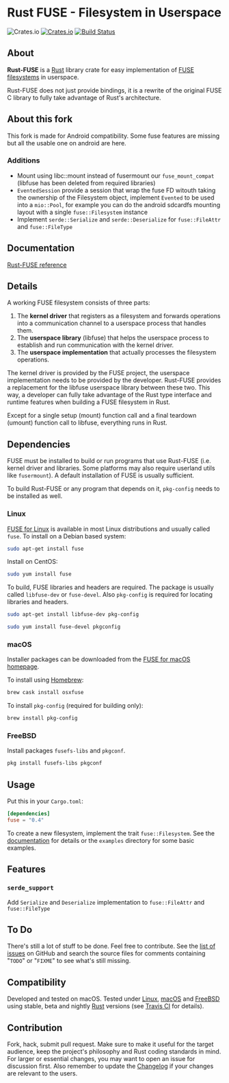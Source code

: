 # Rust FUSE - Filesystem in Userspace

![Crates.io](https://img.shields.io/crates/l/fuse)
[![Crates.io](https://img.shields.io/crates/v/fuse)](https://crates.io/crates/fuse)
[![Build Status](https://travis-ci.com/zargony/rust-fuse.svg?branch=master)](https://travis-ci.com/zargony/rust-fuse)

## About

**Rust-FUSE** is a [Rust] library crate for easy implementation of [FUSE filesystems][FUSE for Linux] in userspace.

Rust-FUSE does not just provide bindings, it is a rewrite of the original FUSE C library to fully take advantage of Rust's architecture.

## About this fork
This fork is made for Android compatibility.
Some fuse features are missing but all the usable one on android are here.

### Additions

- Mount using libc::mount instead of fusermount our `fuse_mount_compat` (libfuse has been deleted from required libraries)
- `EventedSession` provide a session that wrap the fuse FD witouth taking the ownership of the Filesystem object, implement `Evented` to be used into a `mio::Pool`, for example you can do the android sdcardfs mounting layout with a single `fuse::Filesystem` instance
- Implement `serde::Serialize` and `serde::Deserialize` for `fuse::FileAttr` and `fuse::FileType`

## Documentation

[Rust-FUSE reference][Documentation]

## Details

A working FUSE filesystem consists of three parts:

1. The **kernel driver** that registers as a filesystem and forwards operations into a communication channel to a userspace process that handles them.
1. The **userspace library** (libfuse) that helps the userspace process to establish and run communication with the kernel driver.
1. The **userspace implementation** that actually processes the filesystem operations.

The kernel driver is provided by the FUSE project, the userspace implementation needs to be provided by the developer. Rust-FUSE provides a replacement for the libfuse userspace library between these two. This way, a developer can fully take advantage of the Rust type interface and runtime features when building a FUSE filesystem in Rust.

Except for a single setup (mount) function call and a final teardown (umount) function call to libfuse, everything runs in Rust.

## Dependencies

FUSE must be installed to build or run programs that use Rust-FUSE (i.e. kernel driver and libraries. Some platforms may also require userland utils like `fusermount`). A default installation of FUSE is usually sufficient.

To build Rust-FUSE or any program that depends on it, `pkg-config` needs to be installed as well.

### Linux

[FUSE for Linux] is available in most Linux distributions and usually called `fuse`. To install on a Debian based system:

```sh
sudo apt-get install fuse
```

Install on CentOS:

```sh
sudo yum install fuse
```

To build, FUSE libraries and headers are required. The package is usually called `libfuse-dev` or `fuse-devel`. Also `pkg-config` is required for locating libraries and headers.

```sh
sudo apt-get install libfuse-dev pkg-config
```

```sh
sudo yum install fuse-devel pkgconfig
```

### macOS

Installer packages can be downloaded from the [FUSE for macOS homepage][FUSE for macOS].

To install using [Homebrew]:

```sh
brew cask install osxfuse
```

To install `pkg-config` (required for building only):

```sh
brew install pkg-config
```

### FreeBSD

Install packages `fusefs-libs` and `pkgconf`.

```sh
pkg install fusefs-libs pkgconf
```

## Usage

Put this in your `Cargo.toml`:

```toml
[dependencies]
fuse = "0.4"
```

To create a new filesystem, implement the trait `fuse::Filesystem`. See the [documentation] for details or the `examples` directory for some basic examples.

## Features

### `serde_support`
Add `Serialize` and `Deserialize` implementation to `fuse::FileAttr` and `fuse::FileType`

## To Do

There's still a lot of stuff to be done. Feel free to contribute. See the [list of issues][issues] on GitHub and search the source files for comments containing "`TODO`" or "`FIXME`" to see what's still missing.

## Compatibility

Developed and tested on macOS. Tested under [Linux][FUSE for Linux], [macOS][FUSE for macOS] and [FreeBSD][FUSE for FreeBSD] using stable, beta and nightly [Rust] versions (see [Travis CI] for details).

## Contribution

Fork, hack, submit pull request. Make sure to make it useful for the target audience, keep the project's philosophy and Rust coding standards in mind. For larger or essential changes, you may want to open an issue for discussion first. Also remember to update the [Changelog] if your changes are relevant to the users.

[Rust]: https://rust-lang.org
[Homebrew]: https://brew.sh
[Changelog]: https://keepachangelog.com/en/1.0.0/

[Rust-FUSE]: https://github.com/zargony/rust-fuse
[issues]: https://github.com/zargony/rust-fuse/issues
[Documentation]: https://docs.rs/fuse
[Travis CI]: https://travis-ci.com/zargony/rust-fuse

[FUSE for Linux]: https://github.com/libfuse/libfuse/
[FUSE for macOS]: https://osxfuse.github.io
[FUSE for FreeBSD]: https://wiki.freebsd.org/FUSEFS
